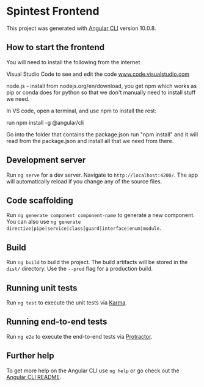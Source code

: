# Spintest Frontend

This project was generated with [Angular CLI](https://github.com/angular/angular-cli) version 10.0.8.

## How to start the frontend
You will need to install the following from the internet

Visual Studio Code to see and edit the code www.code.visualstudio.com

node.js - install from nodejs.org/en/download, you get npm which works as pip or conda does for python so that we don't manually need to install stuff we need.  

In VS code, open a terminal, and use npm to install the rest:

run npm install -g @angular/cli

Go into the folder that contains the package.json
run "npm install" and it will read from the package.json and install all that we need from there.




## Development server

Run `ng serve` for a dev server. Navigate to `http://localhost:4200/`. The app will automatically reload if you change any of the source files.

## Code scaffolding

Run `ng generate component component-name` to generate a new component. You can also use `ng generate directive|pipe|service|class|guard|interface|enum|module`.

## Build

Run `ng build` to build the project. The build artifacts will be stored in the `dist/` directory. Use the `--prod` flag for a production build.

## Running unit tests

Run `ng test` to execute the unit tests via [Karma](https://karma-runner.github.io).

## Running end-to-end tests

Run `ng e2e` to execute the end-to-end tests via [Protractor](http://www.protractortest.org/).

## Further help

To get more help on the Angular CLI use `ng help` or go check out the [Angular CLI README](https://github.com/angular/angular-cli/blob/master/README.md).
